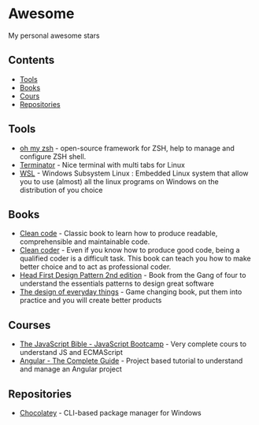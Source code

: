 # Awesome
My personal awesome stars

## Contents
- [Tools](#Tools)
- [Books](#Books)
- [Cours](#Cours)
- [Repositories](#Repositories)

## Tools
- [oh my zsh](https://github.com/ohmyzsh/ohmyzsh#readme) - open-source framework for ZSH, help to manage and configure ZSH shell.
- [Terminator](https://en.wikipedia.org/wiki/Terminator_(terminal_emulator)) - Nice terminal with multi tabs for Linux
- [WSL](https://docs.microsoft.com/en-us/windows/wsl/) - Windows Subsystem Linux : Embedded Linux system that allow you to use (almost) all the linux programs on Windows on the distribution of you choice

## Books
- [Clean code](https://www.goodreads.com/book/show/3735293-clean-code) - Classic book to learn how to produce readable, comprehensible and maintainable code. 
- [Clean coder](https://www.goodreads.com/book/show/10284614-the-clean-coder?from_search=true&from_srp=true&qid=f5euGcEWIy&rank=2) - Even if you know how to produce good code, being a qualified coder is a difficult task. This book can teach you how to make better choice and to act as professional coder. 
- [Head First Design Pattern 2nd edition](https://www.goodreads.com/book/show/58128.Head_First_Design_Patterns) - Book from the Gang of four to understand the essentials patterns to design great software
- [The design of everyday things](https://www.goodreads.com/book/show/840.The_Design_of_Everyday_Things) - Game changing book, put them into practice and you will create better products

## Courses
- [The JavaScript Bible - JavaScript Bootcamp](https://www.udemy.com/course/javascript-bible/) - Very complete cours to understand JS and ECMAScript
- [Angular - The Complete Guide](https://www.udemy.com/course/the-complete-guide-to-angular-2) - Project based tutorial to understand and manage an Angular project

## Repositories
- [Chocolatey](https://github.com/chocolatey/choco) - CLI-based package manager for Windows
